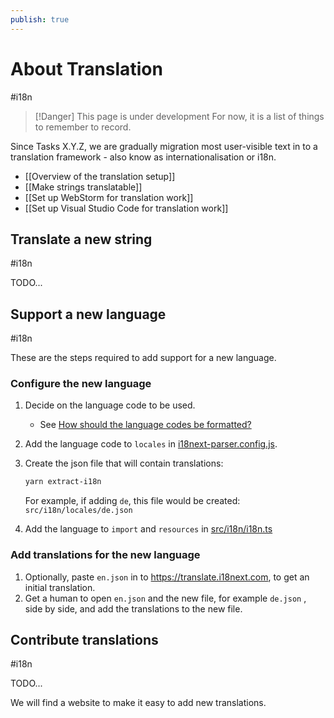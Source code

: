 ```yaml
---
publish: true
---
```


# About Translation

<span class="related-pages">#i18n</span>

> [!Danger] This page is under development
> For now, it is a list of things to remember to record.

Since Tasks X.Y.Z, we are gradually migration most user-visible text in to a translation framework - also know as internationalisation or i18n.

- [[Overview of the translation setup]]
- [[Make strings translatable]]
- [[Set up WebStorm for translation work]]
- [[Set up Visual Studio Code for translation work]]

## Translate a new string

<span class="related-pages">#i18n</span>

TODO...

## Support a new language

<span class="related-pages">#i18n</span>

These are the steps required to add support for a new language.

### Configure the new language

1. Decide on the language code to be used.
    - See [How should the language codes be formatted?](https://www.i18next.com/how-to/faq#how-should-the-language-codes-be-formatted)
2. Add the language code to `locales` in [i18next-parser.config.js](https://github.com/obsidian-tasks-group/obsidian-tasks/blob/main/i18next-parser.config.js).
3. Create the json file that will contain translations:

    ```bash
    yarn extract-i18n
    ```

    For example, if adding `de`, this file would be created: `src/i18n/locales/de.json`

4. Add the language to `import` and `resources` in  [src/i18n/i18n.ts](https://github.com/obsidian-tasks-group/obsidian-tasks/blob/main/src/i18n/i18n.ts)

### Add translations for the new language

1. Optionally, paste `en.json` in to  <https://translate.i18next.com>, to get an initial translation.
2. Get a human to open `en.json` and the new file, for example `de.json` , side by side, and add the translations to the new file.

## Contribute translations

<span class="related-pages">#i18n</span>

TODO...

We will find a website to make it easy to add new translations.
